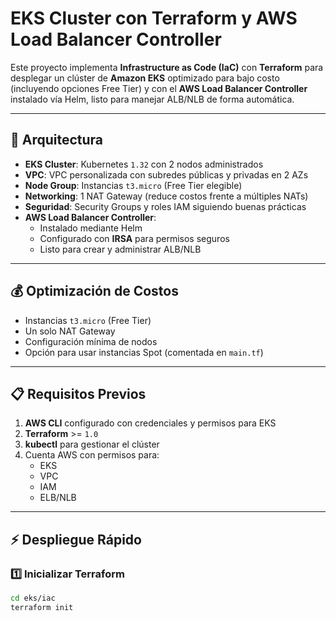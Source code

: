 # EKS Cluster con Terraform y AWS Load Balancer Controller

Este proyecto implementa **Infrastructure as Code (IaC)** con **Terraform** para desplegar un clúster de **Amazon EKS** optimizado para bajo costo (incluyendo opciones Free Tier) y con el **AWS Load Balancer Controller** instalado vía Helm, listo para manejar ALB/NLB de forma automática.

---

## 🚀 Arquitectura

- **EKS Cluster**: Kubernetes `1.32` con 2 nodos administrados
- **VPC**: VPC personalizada con subredes públicas y privadas en 2 AZs
- **Node Group**: Instancias `t3.micro` (Free Tier elegible)
- **Networking**: 1 NAT Gateway (reduce costos frente a múltiples NATs)
- **Seguridad**: Security Groups y roles IAM siguiendo buenas prácticas
- **AWS Load Balancer Controller**:
  - Instalado mediante Helm
  - Configurado con **IRSA** para permisos seguros
  - Listo para crear y administrar ALB/NLB

---

## 💰 Optimización de Costos

- Instancias `t3.micro` (Free Tier)
- Un solo NAT Gateway
- Configuración mínima de nodos
- Opción para usar instancias Spot (comentada en `main.tf`)

---

## 📋 Requisitos Previos

1. **AWS CLI** configurado con credenciales y permisos para EKS
2. **Terraform** >= `1.0`
3. **kubectl** para gestionar el clúster
4. Cuenta AWS con permisos para:
   - EKS
   - VPC
   - IAM
   - ELB/NLB

---

## ⚡ Despliegue Rápido

### 1️⃣ Inicializar Terraform
```bash
cd eks/iac
terraform init
